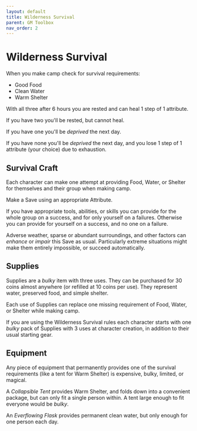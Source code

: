 ```yaml
---
layout: default
title: Wilderness Survival
parent: GM Toolbox
nav_order: 2
---
```


# Wilderness Survival

When you make camp check for survival requirements:

 * Good Food
 * Clean Water
 * Warm Shelter

With all three after 6 hours you are rested and can heal 1 step of 1 attribute.

If you have two you'll be rested, but cannot heal.

If you have one you'll be *deprived* the next day.

If you have none you'll be *deprived* the next day, and you lose 1 step of 1 attribute (your choice) due to exhaustion.

## Survival Craft

Each character can make one attempt at providing Food, Water, or Shelter for themselves and their group when making camp.

Make a Save using an appropriate Attribute.

If you have appropriate tools, abilities, or skills you can provide for the whole group on a success, and for only yourself on a failures. Otherwise you can provide for yourself on a success, and no one on a failure.

Adverse weather, sparse or abundant surroundings, and other factors can *enhance* or *impair* this Save as usual. Particularly extreme situations might make them entirely impossible, or succeed automatically.

## Supplies

Supplies are a *bulky* item with three uses. They can be purchased for 30 coins almost anywhere (or refilled at 10 coins per use). They represent water, preserved food, and simple shelter.

Each use of Supplies can replace one missing requirement of Food, Water, or Shelter while making camp.

If you are using the Wilderness Survival rules each character starts with one *bulky* pack of Supplies with 3 uses at character creation, in addition to their usual starting gear.

## Equipment

Any piece of equipment that permanently provides one of the survival requirements (like a tent for Warm Shelter) is expensive, bulky, limited, or magical.

A *Collapsible Tent* provides Warm Shelter, and folds down into a convenient package, but can only fit a single person within. A tent large enough to fit everyone would be *bulky*.

An *Everflowing Flask* provides permanent clean water, but only enough for one person each day.